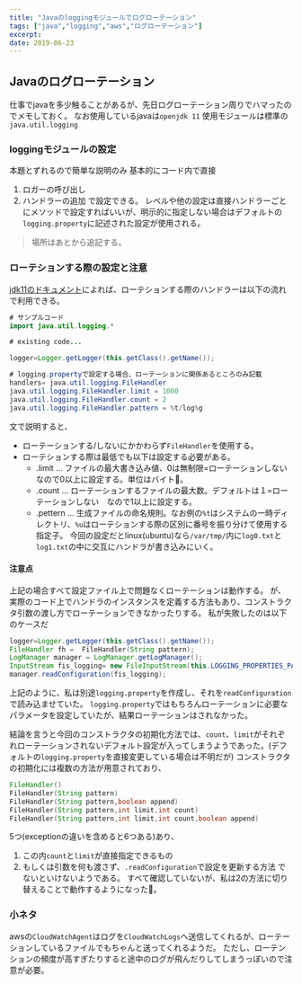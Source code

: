 ```yaml
---
title: "Javaのloggingモジュールでログローテーション"
tags: ["java","logging","aws","ログローテーション"]
excerpt: 
date: 2019-06-23
---
```


## Javaのログローテーション

仕事でjavaを多少触ることがあるが、先日ログローテーション周りでハマったのでメモしておく。
なお使用しているjavaは`openjdk 11`
使用モジュールは標準の`java.util.logging`

### loggingモジュールの設定
本題とずれるので簡単な説明のみ
基本的にコード内で直接
1. ロガーの呼び出し
2. ハンドラーの追加
で設定できる。
レベルや他の設定は直接ハンドラーごとにメソッドで設定すればいいが、明示的に指定しない場合はデフォルトの`logging.property`に記述された設定が使用される。
> 場所はあとから追記する。

### ローテションする際の設定と注意
[jdk11のドキュメント](https://docs.oracle.com/en/java/javase/11/docs/api/java.logging/java/util/logging/FileHandler.html)によれば、ローテションする際のハンドラーは以下の流れで利用できる。

```java
# サンプルコード
import java.util.logging.*

# existing code...

logger=Logger.getLogger(this.getClass().getName());
```
```java
# logging.propertyで設定する場合、ローテーションに関係あるところのみ記載
handlers= java.util.logging.FileHandler
java.util.logging.FileHandler.limit = 1000
java.util.logging.FileHandler.count = 2
java.util.logging.FileHandler.pattern = %t/log%g
```

文で説明すると、
- ローテーションする/しないにかかわらず`FileHandler`を使用する。
- ローテションする際は最低でも以下は設定する必要がある。
    - <handler-name>.limit ... ファイルの最大書き込み値、0は無制限=ローテーションしない　なので0以上に設定する。単位はバイト。
    - <handler-name>.count ... ローテーションするファイルの最大数。デフォルトは１=ローテーションしない　なので1以上に設定する。
    - <handler-name>.pettern ... 生成ファイルの命名規則。なお例の`%t`はシステムの一時ディレクトリ、`%u`はローテションする際の区別に番号を振り分けて使用する指定子。
    今回の設定だとlinux(ubuntu)なら`/var/tmp/`内に`log0.txt`と`log1.txt`の中に交互にハンドラが書き込みにいく。

#### 注意点
上記の場合すべて設定ファイル上で問題なくローテーションは動作する。
が、実際のコード上でハンドラのインスタンスを定義する方法もあり、コンストラクタ引数の渡し方でローテーションできなかったりする。
私が失敗したのは以下のケースだ
```java
logger=Logger.getLogger(this.getClass().getName());
FileHandler fh =  FileHandler​(String pattern);
LogManager manager = LogManager.getLogManager();
InputStream fis_logging= new FileInputStream(this.LOGGING_PROPERTIES_PATH);
manager.readConfiguration(fis_logging);
```
上記のように、私は別途`logging.property`を作成し、それを`readConfiguration`で読み込ませていた。
`logging.property`ではもちろんローテーションに必要なパラメータを設定していたが、結果ローテーションはされなかった。

結論を言うと今回のコンストラクタの初期化方法では、`count`、`limit`がそれぞれローテーションされないデフォルト設定が入ってしまうようであった。(デフォルトの`logging.property`を直接変更している場合は不明だが)
コンストラクタの初期化には複数の方法が用意されており、
```java
FileHandler()
FileHandler​(String pattern)
FileHandler​(String pattern,boolean append)
FileHandler​(String pattern,int limit,int count)
FileHandler​(String pattern,int limit,int count,boolean append)
```

5つ(exceptionの違いを含めると6つある)あり、
1. この内`count`と`limit`が直接指定できるもの
2. もしくは引数を何も渡さず、`.readConfiguration`で設定を更新する方法
でないといけないようである。
すべて確認していないが、私は2の方法に切り替えることで動作するようになった。

### 小ネタ
awsの`CloudWatchAgent`はログを`CloudWatchLogs`へ送信してくれるが、ローテーションしているファイルでもちゃんと送ってくれるようだ。
ただし、ローテンションの頻度が高すぎたりすると途中のログが飛んだりしてしまうっぽいので注意が必要。